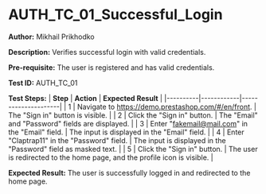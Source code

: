 # AUTH_TC_01_Successful_Login

**Author:** Mikhail Prikhodko

**Description:** Verifies successful login with valid credentials.

**Pre-requisite:** The user is registered and has valid credentials.

**Test ID:** AUTH_TC_01

**Test Steps:**
| **Step** | **Action** | **Expected Result** |
|----------|------------|---------------------|
| 1        | Navigate to https://demo.prestashop.com/#/en/front. | The "Sign in" button is visible. |
| 2        | Click the "Sign in" button. | The "Email" and "Password" fields are displayed. |
| 3        | Enter "fakemail@mail.com" in the "Email" field. | The input is displayed in the "Email" field. |
| 4        | Enter "Claptrap11" in the "Password" field. | The input is displayed in the "Password" field as masked text. |
| 5        | Click the "Sign in" button. | The user is redirected to the home page, and the profile icon is visible. |
   
**Expected Result:** The user is successfully logged in and redirected to the home page.
